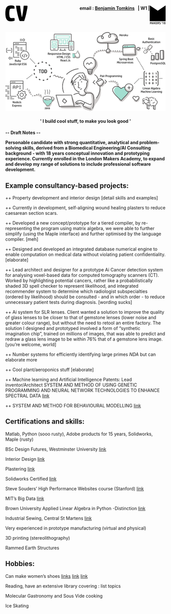 <h1><img align="left" src="./images/CV-3.svg" height="50"/><img align="right" src="./images/logo-makers.svg" width="50"/></h1>
<h4 align="right">email&nbsp;:&nbsp;<a href="mailto:bentomkins@gmail.com">Benjamin Tomkins</a>&nbsp;&nbsp;&nbsp;| W1 |</h4>
<br><br>
<p align="center" ><img src="./images/makers_journey.svg" width="700"/></p>
<h4 align="center">' I build cool stuff, to make you look good '<h4>

-- Draft Notes --



Personable candidate with strong quantitative, analytical and problem-solving skills, derived from a Biomedical Engineering/AI Consulting background - with 18 years conceptual innovation and prototyping experience. Currently enrolled in the London Makers Academy, to expand and develop my range of solutions to include professional software development.

## Example consultancy-based projects:

++ Property development and interior design [detail skills and examples]

++ Currently in development, self-aligning wound healing plasters to reduce caesarean section scars.

++ Developed a new concept/prototype for a tiered compiler, by re-representing the program using matrix algebra, we were able to further simplify (using the Maple interface) and further optimised by the language compiler. [meh]

++ Designed and developed an integrated database numerical engine to enable computation on medical data without violating patient confidentiality. [elaborate]

++ Lead architect and designer for a prototype Ai Cancer detection system for analysing voxel-based data for computed tomography scanners (CT). Worked by highlighting potential cancers, rather like a probabilistically shaded 3D spell checker to represent likelihood, and integrated recommender system to determine which radiologist subspecialties (ordered by likelihood) should be consulted - and in which order - to reduce unnecessary patient tests during diagnosis. [wording sucks]

++ Ai system for SLR lenses. Client wanted a solution to improve the quality of glass lenses to be closer to that of gemstone lenses (lower noise and greater colour range), but without the need to retool an entire factory. The solution I designed and prototyped involved a form of “synthetic imagination chip”, trained on millions of images, that was able to predict and redraw a glass lens image to be within 76% that of a gemstone lens image. [you’re welcome, world]

++ Number systems for efficiently identifying large primes *NDA* but can elaborate more

++ Cool plant/aeroponics stuff [elaborate]

++ Machine learning and Artificial Intelligence Patents:
Lead inventor/Architect SYSTEM AND METHOD OF USING GENETIC PROGRAMMING AND NEURAL NETWORK TECHNOLOGIES TO ENHANCE SPECTRAL DATA
[link](https://patentimages.storage.googleapis.com/5a/83/c8/eb2fdf603fb63d/US20070288410A1.pdf)

++ SYSTEM AND METHOD FOR BEHAVIOURAL MODELLING
[link](https://patentimages.storage.googleapis.com/41/67/07/4e40fcfb69e406/US7340060.pdf)

## Certifications and skills:

Matlab, Python (sooo rusty), Adobe products for 15 years, Solidworks, Maple (rusty)

BSc Design Futures, Westminster University [link](https://raw.githubusercontent.com/Benjamin-Tomkins/CV/master/images/degree.jpg)

Interior Design [link](https://raw.githubusercontent.com/Benjamin-Tomkins/CV/master/images/building_0.jpg)

Plastering [link](https://raw.githubusercontent.com/Benjamin-Tomkins/CV/master/images/plastering_1.jpg)

Solidworks Certified [link](https://raw.githubusercontent.com/Benjamin-Tomkins/CV/master/images/solidworks.png)

Steve Souders’ High Performance Websites course (Stanford) [link](https://raw.githubusercontent.com/Benjamin-Tomkins/CV/master/images/stanford.jpg)

MIT’s Big Data [link](https://raw.githubusercontent.com/Benjamin-Tomkins/CV/master/images/big_data.png)

Brown University Applied Linear Algebra in Python -Distinction [link](https://raw.githubusercontent.com/Benjamin-Tomkins/CV/master/images/linear_algebra.png)

Industrial Sewing, Central St Martens [link](https://raw.githubusercontent.com/Benjamin-Tomkins/CV/master/images/sewing.jpg)

Very experienced in prototype manufacturing (virtual and physical)

3D printing (stereolithography)

Rammed Earth Structures

## Hobbies:

Can make women’s shoes [links](https://raw.githubusercontent.com/Benjamin-Tomkins/CV/master/images/shoes_1.jpg)
[link](https://raw.githubusercontent.com/Benjamin-Tomkins/CV/master/images/shoes_2.jpg)
[link](https://raw.githubusercontent.com/Benjamin-Tomkins/CV/master/images/shoes_3.jpg)

Reading, have an extensive library covering : list topics

Molecular Gastronomy and Sous Vide cooking

Ice Skating
